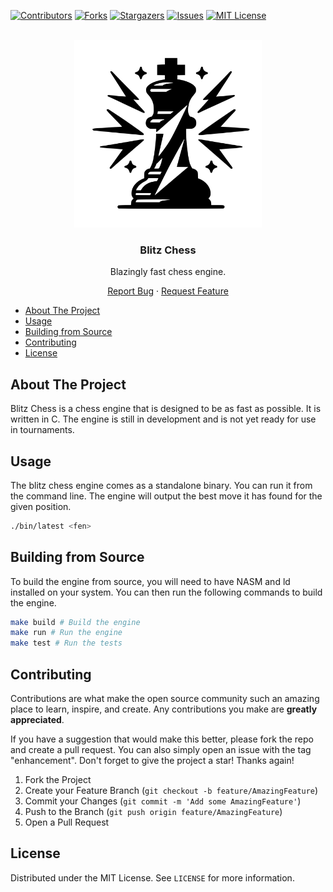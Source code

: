 [![Contributors][contributors-shield]][contributors-url]
[![Forks][forks-shield]][forks-url]
[![Stargazers][stars-shield]][stars-url]
[![Issues][issues-shield]][issues-url]
[![MIT License][license-shield]][license-url]

<br />
<div align="center">
<picture>
<source srcset="images/logo-white.svg" media="(prefers-color-scheme: dark)">
<img src="images/logo.svg" width="300">
</picture>

<h3 align="center">Blitz Chess</h3>
<p align="center">Blazingly fast chess engine.</p>

  <p align="center">
    <a href="https://github.com/7yrix/blitz-chess/issues">Report Bug</a>
    ·
    <a href="https://github.com/7yrix/blitz-chess/issues">Request Feature</a>
  </p>
</div>

- [About The Project](#about-the-project)
- [Usage](#usage)
- [Building from Source](#building-from-source)
- [Contributing](#contributing)
- [License](#license)


## About The Project

Blitz Chess is a chess engine that is designed to be as fast as possible. It is written in C. The engine is still in development and is not yet ready for use in tournaments.


## Usage

The blitz chess engine comes as a standalone binary. You can run it from the command line. The engine will output the best move it has found for the given position.

```sh
./bin/latest <fen>
```

## Building from Source

To build the engine from source, you will need to have NASM and ld installed on your system. You can then run the following commands to build the engine.

```sh
make build # Build the engine
make run # Run the engine
make test # Run the tests
```

## Contributing

Contributions are what make the open source community such an amazing place to learn, inspire, and create. Any contributions you make are **greatly appreciated**.

If you have a suggestion that would make this better, please fork the repo and create a pull request. You can also simply open an issue with the tag "enhancement".
Don't forget to give the project a star! Thanks again!

1. Fork the Project
2. Create your Feature Branch (`git checkout -b feature/AmazingFeature`)
3. Commit your Changes (`git commit -m 'Add some AmazingFeature'`)
4. Push to the Branch (`git push origin feature/AmazingFeature`)
5. Open a Pull Request

## License

Distributed under the MIT License. See `LICENSE` for more information.


[contributors-shield]: https://img.shields.io/github/contributors/7yrix/blitz-chess.svg?style=for-the-badge
[contributors-url]: https://github.com/7yrix/blitz-chess/graphs/contributors
[forks-shield]: https://img.shields.io/github/forks/7yrix/blitz-chess.svg?style=for-the-badge
[forks-url]: https://github.com/7yrix/blitz-chess/network/members
[stars-shield]: https://img.shields.io/github/stars/7yrix/blitz-chess.svg?style=for-the-badge
[stars-url]: https://github.com/7yrix/blitz-chess/stargazers
[issues-shield]: https://img.shields.io/github/issues/7yrix/blitz-chess.svg?style=for-the-badge
[issues-url]: https://github.com/7yrix/blitz-chess/issues
[license-shield]: https://img.shields.io/github/license/7yrix/blitz-chess.svg?style=for-the-badge
[license-url]: https://github.com/7yrix/blitz-chess/blob/master/LICENSE.txt